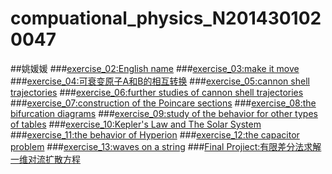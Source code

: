 # compuational_physics_N2014301020047
##姚媛媛
###[exercise_02:English name](https://www.zybuluo.com/yyyyao/note/497979)
###[exercise_03:make it move](https://www.zybuluo.com/yyyyao/note/498045)
###[exercise_04:可衰变原子A和B的相互转换](https://www.zybuluo.com/yyyyao/note/498048)
###[exercise_05:cannon shell trajectories](https://www.zybuluo.com/yyyyao/note/498053)
###[exercise_06:further studies of cannon shell trajectories](https://www.zybuluo.com/yyyyao/note/498050)
###[exercise_07:construction of the Poincare sections](https://www.zybuluo.com/yyyyao/note/498054)
###[exercise_08:the bifurcation diagrams](https://www.zybuluo.com/yyyyao/note/498061)
###[exercise_09:study of the behavior for other types of tables](https://www.zybuluo.com/yyyyao/note/513319)
###[exercise_10:Kepler's Law and The Solar System](https://www.zybuluo.com/yyyyao/note/498068)
###[exercise_11:the behavior of Hyperion](https://www.zybuluo.com/yyyyao/note/498073)
###[exercise_12:the capacitor problem](https://www.zybuluo.com/yyyyao/note/498069)
###[exercise_13:waves on a string](https://www.zybuluo.com/yyyyao/note/498076)
###[Final Projiect:有限差分法求解一维对流扩散方程](https://www.zybuluo.com/yyyyao/note/498082)
